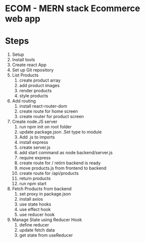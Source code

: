 # ECOM - MERN stack Ecommerce web app

# Steps

1. Setup
2. Install tools
3. Create react App
4. Set up Git repository
5. List Products
   1. create product array
   2. add product images
   3. render products
   4. style products
6. Add routing
   1. install react-router-dom
   2. create route for home screen
   3. create router for product screen
7. Create node.JS server
   1. run npm init on root folder
   2. update package.json .Set type to module
   3. Add .js to imports
   4. install express
   5. create server.js
   6. add start command as node backend/server.js
   7. require express
   8. create route for / retirn backend is ready
   9. move products.js from frontend to backend
   10. create route for /api/products
   11. return products
   12. run npm start
8. Fetch Products from backend
   1. set proxy in package.json
   2. install axios
   3. use state hooks
   4. use effect hook
   5. use reducer hook
9. Manage State using Reducer Hook
   1. define reducer
   2. update fetch data
   3. get state from useReducer
